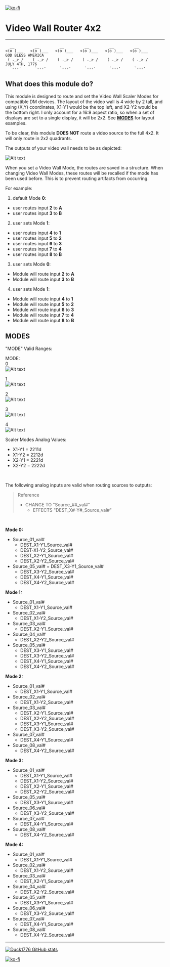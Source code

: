 [![ko-fi](https://ko-fi.com/img/githubbutton_sm.svg)](https://ko-fi.com/Y8Y7PSI74)
# __Video Wall Router 4x2__ 
___

      __         __         __         __         __         __
    <(o )___   <(o )___   <(o )___   <(o )___   <(o )___   <(o )___     GOD BLESS AMERICA
     ( ._> /    ( ._> /    ( ._> /    ( ._> /    ( ._> /    ( ._> /     JULY 4TH, 1776
      `---'      `---'      `---'      `---'      `---'      `---' 
## What does this module do?                                   
This module is designed to route and set the Video Wall Scaler Modes for compatible DM devices. The layout of the video wall is 4 wide by 2 tall, and using (X,Y) coordinates, X1-Y1 would be the top left, and X2-Y2 would be the bottom right. I only account for a 16:9 aspect ratio, so when a set of displays are set to a single display, it will be 2x2. See __[MODES](#modes)__ for layout examples.

To be clear, this module __DOES NOT__ route a video source to the full 4x2. It will only route in 2x2 quadrants.

The outputs of your video wall needs to be as depicted:

![Alt text](image.png)

When you set a Video Wall Mode, the routes are saved in a structure. When changing Video Wall Modes, these routes will be recalled if the mode has been used before. This is to prevent routing artifacts from occurring.


For example:

1. default Mode __0__:
* user routes input __2__ to __A__
* user routes input __3__ to __B__

2. user sets Mode __1__:
* user routes input __4__ to __1__
* user routes input __5__ to __2__
* user routes input __6__ to __3__
* user routes input __7__ to __4__
* user routes input __8__ to __B__

3. user sets Mode __0__:
* Module will route input __2__ to __A__
* Module will route input __3__ to __B__

4. user sets Mode __1__:
* Module will route input __4__ to __1__
* Module will route input __5__ to __2__
* Module will route input __6__ to __3__
* Module will route input __7__ to __4__
* Module will route input __8__ to __B__

## MODES
"MODE" Valid Ranges:<br>

MODE:<br>
0<br>
![Alt text](image-5.png)

1<br> 
![Alt text](image-6.png)

2<br>
![Alt text](image-7.png)

3<br>
![Alt text](image-8.png)

4<br>
![Alt text](image-9.png)



Scaler Modes Analog Values:
* X1-Y1 = 2211d
* X1-Y2 = 2212d
* X2-Y1 = 2221d
* X2-Y2 = 2222d

<br>

The following analog inputs are valid when routing sources to outputs:<br>
> Reference
>* CHANGE TO "Source_##_val#"
>   * EFFECTS "DEST_X#-Y#_Source_val#"

<br>

__Mode 0:__
* Source_01_val#
  * DEST_X1-Y1_Source_val#<br>
  * DEST-X1-Y2_Source_val#<br>
  * DEST_X2-Y1_Source_val#<br>
  * DEST_X2-Y2_Source_val#<br>
* Source_05_val# = DEST_X3-Y1_Source_val#<br>
  * DEST_X3-Y2_Source_val#<br>
  * DEST_X4-Y1_Source_val#<br>
  * DEST_X4-Y2_Source_val#<br>

__Mode 1:__
* Source_01_val#
  * DEST_X1-Y1_Source_val#
* Source_02_val#
  * DEST_X1-Y2_Source_val#
* Source_03_val#
  * DEST_X2-Y1_Source_val#
* Source_04_val#
  * DEST_X2-Y2_Source_val#
* Source_05_val#
  * DEST_X3-Y1_Source_val#
  * DEST_X3-Y2_Source_val#
  * DEST_X4-Y1_Source_val#
  * DEST_X4-Y2_Source_val#

__Mode 2:__
* Source_01_val#
  * DEST_X1-Y1_Source_val#
* Source_02_val#
  * DEST_X1-Y2_Source_val#
* Source_03_val#
  * DEST_X2-Y1_Source_val#
  * DEST_X2-Y2_Source_val#
  * DEST_X3-Y1_Source_val#
  * DEST_X3-Y2_Source_val#
* Source_07_val#
  * DEST_X4-Y1_Source_val#
* Source_08_val#
  * DEST_X4-Y2_Source_val#

__Mode 3:__
* Source_01_val#
  * DEST_X1-Y1_Source_val#
  * DEST_X1-Y2_Source_val#
  * DEST_X2-Y1_Source_val#
  * DEST_X2-Y2_Source_val#
* Source_05_val#
  * DEST_X3-Y1_Source_val#
* Source_06_val#
  * DEST_X3-Y2_Source_val#
* Source_07_val#
  * DEST_X4-Y1_Source_val#
* Source_08_val#
  * DEST_X4-Y2_Source_val#

__Mode 4:__
* Source_01_val#
  * DEST_X1-Y1_Source_val#
* Source_02_val#
  * DEST_X1-Y2_Source_val#
* Source_03_val#
  * DEST_X2-Y1_Source_val#
* Source_04_val#
  * DEST_X2-Y2_Source_val#
* Source_05_val#
  * DEST_X3-Y1_Source_val#
* Source_06_val#
  * DEST_X3-Y2_Source_val#
* Source_07_val#
  * DEST_X4-Y1_Source_val#
* Source_08_val#
  * DEST_X4-Y2_Source_val#

---

[![Duck1776 GitHub stats](https://GitHub-readme-stats.vercel.app/api?username=Duck1776)](https://GitHub.com/anuraghazra/GitHub-readme-stats) 

[![ko-fi](https://ko-fi.com/img/githubbutton_sm.svg)](https://ko-fi.com/Y8Y7PSI74)